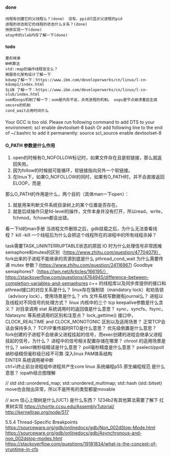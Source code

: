#### done
```
线程有创建它的父线程么？(done） 没有，ppid只显示父进程的pid 
进程的状态和它的线程的状态什么关系？(done)
快排实现一下(done)
atop中的slab内存了解一下(done)
```

#### todo

```
菱形继承
WHR算法
std::map的操作线程安全么？
微服务化架构设计了解一下
kdump了解一下：https://www.ibm.com/developerworks/cn/linux/l-cn-kdump1/index.html
SLUB 了解一下：https://www.ibm.com/developerworks/cn/linux/l-cn-slub/index.html
oom和oops机制了解一下：oom是内存不足，杀死进程的机制。 oops是节点崩溃重启生成vmcore的机制
cond_wait占用时间片么
```

####
Your GCC is too old. Please run following command to add DTS to your environment:
scl enable devtoolset-8 bash
Or add following line to the end of ~/.bashrc to add it permanently:
source scl_source enable devtoolset-8


#### O_PATH 参数是什么作用
1. open的时候有O_NOFOLLOW标记时，如果文件存在且是软链接，那么就返回失败。
1. 因为follow的时候就可能循环，软链接指向另外一个软链接。
1. 在linux下，如果O_NOFOLLOW的同时，如果有O_PATH时，并不会直接返回ELOOP，而是

那么O_PATH的作用是什么，两个目的（具体man一下open）：
1. 就是用来判断文件系统目录树上的某个位置是否存在。
1. 就是后续操作只是fd-level的操作，文件本身并没有打开，所以read，write，fchmod，fchown都会出错。

看一下ld的man手册
当进程文件删除之后，gdb挂载之后，为什么无法查看线程？
kill -kill 一个线程后为什么会把这个线程所在的进程中的所有线程杀掉？

task需要TASK_UNINTERRUPTABLE状态的原因
IO 时为什么处理信号非常困难
semaphore和mutex的区别（https://www.zhihu.com/question/47704079）
fork出来的子进程不能继承的资源到底是什么
pthread_cond_wait 为什么需要传递 mutex 参数？(https://www.zhihu.com/question/24116967)
Goodbye semaphores?（https://lwn.net/Articles/166195/）
https://stackoverflow.com/questions/4764945/difference-between-completion-variables-and-semaphores
c++ 的线程库以及同步库提供的接口和pthread接口的对应关系是什么？
linux存在强制锁（mandatory lock）和劝告锁（advisory lock），使用场景是什么？
xfs 文件系统写数据有journal么？
进程以及线程对不同信号的处理方式？
linux 内核中的三个 tcp keepalive参数是什么含义？
对目录调用 stat 系统调用时的返回值是什么意思？
sync，syncfs，fsync，fdatasync 等系统调用的区别和注意点？
lock_gettime() 接口中，CLOCK_REALTIME and CLOCK_MONOTONIC 区别以及适用场景？
正常TCP会话会保持多久？
TCP/IP重传超时RTO是什么意思？
优先级倒置是什么意思？
fork创建的子进程不会继承父进程挂起的信号，而exec创建的进程会继承父进程挂起的信号，为什么？
进程中的信号相关配置存储在哪里？
chroot 的适用场景是什么？
select微秒级精读是什么意思？
poll毫秒精度是什么意思？
pselect/ppoll纳秒级精但毫秒级已经不可靠
深入linux PAM体系结构    
EINTER 系统调用被中断    
ctrl+\终止前台进程组中进程并产生core
linux 系统编程p55
原生编程规范 是什么意思？
iopath结合图理解

// std
std::unordered_map;
std::unordered_multimap;
std::hash (std::bitset)
move也会抛出异常，所以不是所有的类型都是movable

// acm
信心上限树是什么(UCT) 是什么东西？
1234b2有其他算法需要了解下
红黑树实现
https://chortle.ccsu.edu/AssemblyTutorial/   
http://kerneltrap.org/node/517

5.5.4 Thread-Specific Breakpoints
https://sourceware.org/gdb/onlinedocs/gdb/Non_002dStop-Mode.html
https://sourceware.org/gdb/onlinedocs/gdb/Asynchronous-and-non_002dstop-modes.html
https://stackoverflow.com/questions/19181834/what-is-the-concept-of-vruntime-in-cfs
```
